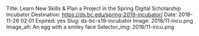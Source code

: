 Title: Learn New Skills & Plan a Project in the Spring Digital Scholarship Incubator
Destination: https://ds.bc.edu/spring-2019-incubator/
Date: 2018-11-26 02:01
Expired: yes
Slug: ds-bc-s19-incubator 
Image: 2018/11-incu.png
Image_alt: An egg with a smiley face
Selector_img: 2018/11-incu.png